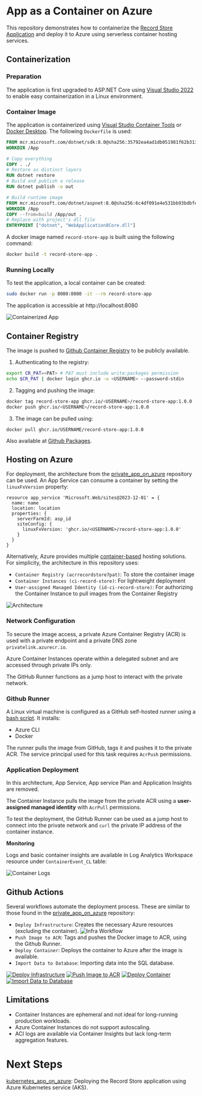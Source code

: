 # App as a Container on Azure

This repository demonstrates how to containerize the [Record Store Application](https://github.com/MaryKroustali/record_store_app) and deploy it to Azure using serverless container hosting services.

## Containerization

### Preparation
The application is first upgraded to ASP.NET Core using [Visual Studio 2022](https://learn.microsoft.com/en-us/aspnet/core/migration/mvc?view=aspnetcore-9.0) to enable easy containerization in a Linux environment.

### Container Image
The application is containerized using [Visual Studio Container Tools](https://learn.microsoft.com/en-us/visualstudio/containers/overview?view=vs-2022&toc=%2Fdotnet%2Fnavigate%2Fdevops-testing%2Ftoc.json&bc=%2Fdotnet%2Fbreadcrumb%2Ftoc.json) or [Docker Desktop](https://learn.microsoft.com/en-us/dotnet/core/docker/build-container?tabs=linux&pivots=dotnet-8-0#create-the-dockerfile).
The following `Dockerfile` is used:
```Dockerfile
FROM mcr.microsoft.com/dotnet/sdk:8.0@sha256:35792ea4ad1db051981f62b313f1be3b46b1f45cadbaa3c288cd0d3056eefb83 AS build
WORKDIR /App

# Copy everything
COPY . ./
# Restore as distinct layers
RUN dotnet restore
# Build and publish a release
RUN dotnet publish -o out

# Build runtime image
FROM mcr.microsoft.com/dotnet/aspnet:8.0@sha256:6c4df091e4e531bb93bdbfe7e7f0998e7ced344f54426b7e874116a3dc3233ff
WORKDIR /App
COPY --from=build /App/out .
# Replace with project's dll file
ENTRYPOINT ["dotnet", "WebApplication8Core.dll"]
```
A docker image named `record-store-app` is built using the following command:
```bash
docker build -t record-store-app .
```

### Running Locally
To test the application, a local container can be created:
```bash
sudo docker run -p 8080:8080 -it --rm record-store-app
```
The application is accessible at http://localhost:8080

![Containerized App](images/app-container.png)

## Container Registry
The image is pushed to [Github Container Registry](https://docs.github.com/en/packages/working-with-a-github-packages-registry/working-with-the-container-registry) to be publicly available.

1. Authenticating to the registry:
```bash
export CR_PAT=<PAT> # PAT must include write:packages permission
echo $CR_PAT | docker login ghcr.io -u <USERNAME> --password-stdin
```
2. Tagging and pushing the image:
```bash
docker tag record-store-app ghcr.io/<USERNAME>/record-store-app:1.0.0
docker push ghcr.io/<USERNAME>/record-store-app:1.0.0
```
3. The image can be pulled using:
```
docker pull ghcr.io/USERNAME/record-store-app:1.0.0
```
Also available at [Github Packages](https://github.com/users/MaryKroustali/packages/container/package/record-store-app).

## Hosting on Azure
For deployment, the architecture from the [private_app_on_azure](https://github.com/MaryKroustali/private_app_on_azure) repository can be used. An App Service can consume a container by setting the `linuxFxVersion` property:
```bicep
resource app_service 'Microsoft.Web/sites@2023-12-01' = {
  name: name
  location: location
  properties: {
    serverFarmId: asp_id
    siteConfig: {
      linuxFxVersion: 'ghcr.io/<USERNAME>/record-store-app:1.0.0'
    }
  }
}
```
Alternatively, Azure provides multiple [container-based](https://azure.microsoft.com/en-us/products/category/containers) hosting solutions. For simplicity, the architecture in this repository uses:
- `Container Registry (acrrecordstore7pat)`: To store the container image
- `Container Instances (ci-record-store)`: For lightweight deployment
- `User-assigned Managed Identity (id-ci-record-store)`: For authorizing the Container Instance to pull images from the Container Registry

![Architecture](./images/architecture.jpg)

### Network Configuration
To secure the image access, a private Azure Container Registry (ACR) is used with a private endpoint and a private DNS zone `privatelink.azurecr.io`.

Azure Container Instances operate within a delegated subnet and are accessed through private IPs only.

The GitHub Runner functions as a jump host to interact with the private network.

### Github Runner
A Linux virtual machine is configured as a GitHub self-hosted runner using a [bash script](./scripts/buildagent.sh). It installs:
- Azure CLI
- Docker

The runner pulls the image from GitHub, tags it and pushes it to the private ACR. The service principal used for this task requires `AcrPush` permissions.

### Application Deployment
In this architecture, App Service, App service Plan and Application Insights are removed.

The Container Instance pulls the image from the private ACR using a **user-assigned managed identity** with `AcrPull` permissions.

To test the deployment, the GitHub Runner can be used as a jump host to connect into the private network and `curl` the private IP address of the container instance.

**Monitoring**

Logs and basic container insights are available in Log Analytics Workspace resource under `ContainerEvent_CL` table:

![Container Logs](./images/container-insights.png)

## Github Actions
Several workflows automate the deployment process. These are similar to those found in the [private_app_on_azure](https://github.com/MaryKroustali/private_app_on_azure?tab=readme-ov-file#github-actions) repository:
- `Deploy Infrastructure`: Creates the necessary Azure resources (excluding the container).
![Infra Workflow](./images/infra-workflow-jobs.png)
- `Push Image to ACR`: Tags and pushes the Docker image to ACR, using the Github Runner.
- `Deploy Container`: Deploys the container to Azure after the image is available.
- `Import Data to Database`: Importing data into the SQL database.

[![Deploy Infrastructure](https://github.com/MaryKroustali/containerized_app_on_azure/actions/workflows/deploy_infra_no_container.yaml/badge.svg)](https://github.com/MaryKroustali/containerized_app_on_azure/actions/workflows/deploy_infra_no_container.yaml)  [![Push Image to ACR](https://github.com/MaryKroustali/containerized_app_on_azure/actions/workflows/push_to_registry.yaml/badge.svg)](https://github.com/MaryKroustali/containerized_app_on_azure/actions/workflows/push_to_registry.yaml) [![Deploy Container](https://github.com/MaryKroustali/containerized_app_on_azure/actions/workflows/deploy_container.yaml/badge.svg)](https://github.com/MaryKroustali/containerized_app_on_azure/actions/workflows/deploy_container.yaml) [![Import Data to Database](https://github.com/MaryKroustali/containerized_app_on_azure/actions/workflows/import_db_data.yaml/badge.svg)](https://github.com/MaryKroustali/containerized_app_on_azure/actions/workflows/import_db_data.yaml)

## Limitations
- Container Instances are ephemeral and not ideal for long-running production workloads.
- Azure Container Instances do not support autoscaling.
- ACI logs are available via Container Insights but lack long-term aggregation features.

# Next Steps
[kubernetes_app_on_azure](https://github.com/MaryKroustali/kubernetes_on_azure): Deploying the Record Store application using Azure Kubernetes service (AKS).